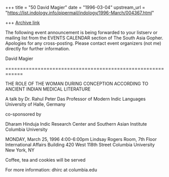 +++
title = "50 David Magier"
date = "1996-03-04"
upstream_url = "https://list.indology.info/pipermail/indology/1996-March/004367.html"

+++
[Archive link](https://list.indology.info/pipermail/indology/1996-March/004367.html)

The following event announcement is being forwarded to your listserv
or mailing list from the EVENTS CALENDAR section of The South Asia
Gopher. Apologies for any cross-posting. Please contact event
organizers (not me) directly for further information.

David Magier <The South Asia Gopher>

============================================================

THE ROLE OF THE WOMAN DURING CONCEPTION
ACCORDING TO ANCIENT INDIAN MEDICAL LITERATURE

A talk by Dr. Rahul Peter Das
          Professor of Modern Indic Languages
          University of Halle, Germany

co-sponsored by

Dharam Hinduja Indic Research Center
and
Southern Asian Institute
Columbia University

MONDAY, March 25, 1996
4:00-6:00pm
Lindsay Rogers Room, 7th Floor
International Affairs Building
420 West 118th Street
Columbia University
New York, NY

Coffee, tea and cookies will be served

For more information:
dhirc at columbia.edu









